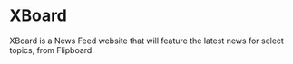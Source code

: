 # XBoard
XBoard is a News Feed website that will feature the latest news for select topics, from Flipboard. 

